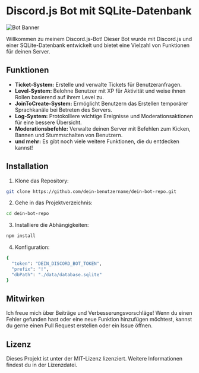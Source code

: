 # Discord.js Bot mit SQLite-Datenbank

![Bot Banner](https://media.discordapp.net/attachments/558723762191859712/1134796345543237715/Mitoru-Bot.js.png?width=705&height=352)

Willkommen zu meinem Discord.js-Bot! Dieser Bot wurde mit Discord.js und einer SQLite-Datenbank entwickelt und bietet eine Vielzahl von Funktionen für deinen Server.

## Funktionen

- **Ticket-System:** Erstelle und verwalte Tickets für Benutzeranfragen.
- **Level-System:** Belohne Benutzer mit XP für Aktivität und weise ihnen Rollen basierend auf ihrem Level zu.
- **JoinToCreate-System:** Ermöglicht Benutzern das Erstellen temporärer Sprachkanäle bei Betreten des Servers.
- **Log-System:** Protokolliere wichtige Ereignisse und Moderationsaktionen für eine bessere Übersicht.
- **Moderationsbefehle:** Verwalte deinen Server mit Befehlen zum Kicken, Bannen und Stummschalten von Benutzern.
- **und mehr:** Es gibt noch viele weitere Funktionen, die du entdecken kannst!

## Installation

1. Klone das Repository:

```bash
git clone https://github.com/dein-benutzername/dein-bot-repo.git
```

2. Gehe in das Projektverzeichnis:
```bash   
cd dein-bot-repo
```

3. Installiere die Abhängigkeiten:
```bash
npm install
```

4. Konfiguration:
```bash
{
  "token": "DEIN_DISCORD_BOT_TOKEN",
  "prefix": "!",
  "dbPath": "./data/database.sqlite"
}
```

## Mitwirken
Ich freue mich über Beiträge und Verbesserungsvorschläge! Wenn du einen Fehler gefunden hast oder eine neue Funktion hinzufügen möchtest, kannst du gerne einen Pull Request erstellen oder ein Issue öffnen.

## Lizenz
Dieses Projekt ist unter der MIT-Lizenz lizenziert. Weitere Informationen findest du in der Lizenzdatei.







